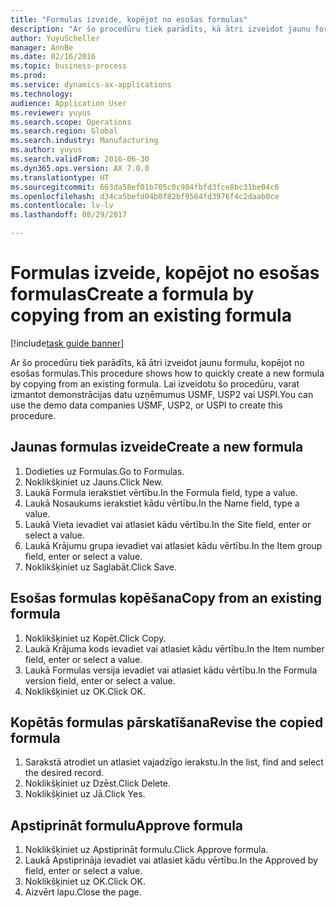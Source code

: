 ```yaml
--- 
title: "Formulas izveide, kopējot no esošas formulas"
description: "Ar šo procedūru tiek parādīts, kā ātri izveidot jaunu formulu, kopējot no esošas formulas."
author: YuyuScheller
manager: AnnBe
ms.date: 02/16/2016
ms.topic: business-process
ms.prod: 
ms.service: dynamics-ax-applications
ms.technology: 
audience: Application User
ms.reviewer: yuyus
ms.search.scope: Operations
ms.search.region: Global
ms.search.industry: Manufacturing
ms.author: yuyus
ms.search.validFrom: 2016-06-30
ms.dyn365.ops.version: AX 7.0.0
ms.translationtype: HT
ms.sourcegitcommit: 663da58ef01b705c0c984fbfd3fce8bc31be04c6
ms.openlocfilehash: d34ca5befd04b0f82bf9564fd3976f4c2daab0ce
ms.contentlocale: lv-lv
ms.lasthandoff: 08/29/2017

---
```

# <a name="create-a-formula-by-copying-from-an-existing-formula"></a><span data-ttu-id="3f531-103">Formulas izveide, kopējot no esošas formulas</span><span class="sxs-lookup"><span data-stu-id="3f531-103">Create a formula by copying from an existing formula</span></span>

[!include[task guide banner](../../includes/task-guide-banner.md)]

<span data-ttu-id="3f531-104">Ar šo procedūru tiek parādīts, kā ātri izveidot jaunu formulu, kopējot no esošas formulas.</span><span class="sxs-lookup"><span data-stu-id="3f531-104">This procedure shows how to quickly create a new formula by copying from an existing formula.</span></span> <span data-ttu-id="3f531-105">Lai izveidotu šo procedūru, varat izmantot demonstrācijas datu uzņēmumus USMF, USP2 vai USPI.</span><span class="sxs-lookup"><span data-stu-id="3f531-105">You can use the demo data companies USMF, USP2, or USPI to create this procedure.</span></span>


## <a name="create-a-new-formula"></a><span data-ttu-id="3f531-106">Jaunas formulas izveide</span><span class="sxs-lookup"><span data-stu-id="3f531-106">Create a new formula</span></span>
1. <span data-ttu-id="3f531-107">Dodieties uz Formulas.</span><span class="sxs-lookup"><span data-stu-id="3f531-107">Go to Formulas.</span></span>
2. <span data-ttu-id="3f531-108">Noklikšķiniet uz Jauns.</span><span class="sxs-lookup"><span data-stu-id="3f531-108">Click New.</span></span>
3. <span data-ttu-id="3f531-109">Laukā Formula ierakstiet vērtību.</span><span class="sxs-lookup"><span data-stu-id="3f531-109">In the Formula field, type a value.</span></span>
4. <span data-ttu-id="3f531-110">Laukā Nosaukums ierakstiet kādu vērtību.</span><span class="sxs-lookup"><span data-stu-id="3f531-110">In the Name field, type a value.</span></span>
5. <span data-ttu-id="3f531-111">Laukā Vieta ievadiet vai atlasiet kādu vērtību.</span><span class="sxs-lookup"><span data-stu-id="3f531-111">In the Site field, enter or select a value.</span></span>
6. <span data-ttu-id="3f531-112">Laukā Krājumu grupa ievadiet vai atlasiet kādu vērtību.</span><span class="sxs-lookup"><span data-stu-id="3f531-112">In the Item group field, enter or select a value.</span></span>
7. <span data-ttu-id="3f531-113">Noklikšķiniet uz Saglabāt.</span><span class="sxs-lookup"><span data-stu-id="3f531-113">Click Save.</span></span>

## <a name="copy-from-an-existing-formula"></a><span data-ttu-id="3f531-114">Esošas formulas kopēšana</span><span class="sxs-lookup"><span data-stu-id="3f531-114">Copy from an existing formula</span></span>
1. <span data-ttu-id="3f531-115">Noklikšķiniet uz Kopēt.</span><span class="sxs-lookup"><span data-stu-id="3f531-115">Click Copy.</span></span>
2. <span data-ttu-id="3f531-116">Laukā Krājuma kods ievadiet vai atlasiet kādu vērtību.</span><span class="sxs-lookup"><span data-stu-id="3f531-116">In the Item number field, enter or select a value.</span></span>
3. <span data-ttu-id="3f531-117">Laukā Formulas versija ievadiet vai atlasiet kādu vērtību.</span><span class="sxs-lookup"><span data-stu-id="3f531-117">In the Formula version field, enter or select a value.</span></span>
4. <span data-ttu-id="3f531-118">Noklikšķiniet uz OK.</span><span class="sxs-lookup"><span data-stu-id="3f531-118">Click OK.</span></span>

## <a name="revise-the-copied-formula"></a><span data-ttu-id="3f531-119">Kopētās formulas pārskatīšana</span><span class="sxs-lookup"><span data-stu-id="3f531-119">Revise the copied formula</span></span>
1. <span data-ttu-id="3f531-120">Sarakstā atrodiet un atlasiet vajadzīgo ierakstu.</span><span class="sxs-lookup"><span data-stu-id="3f531-120">In the list, find and select the desired record.</span></span>
2. <span data-ttu-id="3f531-121">Noklikšķiniet uz Dzēst.</span><span class="sxs-lookup"><span data-stu-id="3f531-121">Click Delete.</span></span>
3. <span data-ttu-id="3f531-122">Noklikšķiniet uz Jā.</span><span class="sxs-lookup"><span data-stu-id="3f531-122">Click Yes.</span></span>

## <a name="approve-formula"></a><span data-ttu-id="3f531-123">Apstiprināt formulu</span><span class="sxs-lookup"><span data-stu-id="3f531-123">Approve formula</span></span>
1. <span data-ttu-id="3f531-124">Noklikšķiniet uz Apstiprināt formulu.</span><span class="sxs-lookup"><span data-stu-id="3f531-124">Click Approve formula.</span></span>
2. <span data-ttu-id="3f531-125">Laukā Apstiprināja ievadiet vai atlasiet kādu vērtību.</span><span class="sxs-lookup"><span data-stu-id="3f531-125">In the Approved by field, enter or select a value.</span></span>
3. <span data-ttu-id="3f531-126">Noklikšķiniet uz OK.</span><span class="sxs-lookup"><span data-stu-id="3f531-126">Click OK.</span></span>
4. <span data-ttu-id="3f531-127">Aizvērt lapu.</span><span class="sxs-lookup"><span data-stu-id="3f531-127">Close the page.</span></span>


